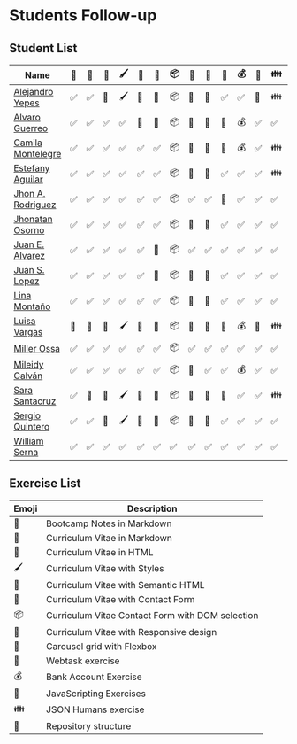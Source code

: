 # Students Follow-up

## Student List
|Name|📝|📕|📗|🖌|📘|📙|📦|🚀|🎠|💾|💰|💽|👪|🔧|
|---|---|---|---|---|---|---|---|---|---|---|---|---|---|---|
|[Alejandro Yepes](https://github.com/lexoye/frontend-bootcamp)|✅|✅|📗|🖌|📘|📙|📦|🚀|🎠|✅|✅|💽|👪|🔧|
|[Alvaro Guerreo](https://github.com/alvarojguerrero/bootcamp-frontend)|✅|✅|✅|✅|📘|📙|📦|🚀|🎠|💾|💰|✅|✅|🔧|
|[Camila Montelegre](https://github.com/camimontealegre/bootcamp-frontend)|✅|✅|✅|✅|✅|✅|📦|🚀|🎠|💾|💰|✅|👪|✅|
|[Estefany Aguilar](https://github.com/teffcode/BOOTCAMP_FRONTEND)|✅|✅|✅|✅|✅|✅|📦|🚀|🎠|✅|✅|✅|👪|✅|
|[Jhon A. Rodriguez](https://github.com/slimshady060/bootcam-frontend)|✅|✅|✅|✅|✅|✅|📦|✅|✅|💾|✅|✅|✅|✅|
|[Jhonatan Osorno](https://github.com/milkyway8/Front_End_Bootcamp)|✅|✅|✅|✅|✅|✅|📦|🚀|🎠|✅|✅|✅|✅|✅|
|[Juan E. Alvarez](https://github.com/juannestebann1/bootcamp-frontend)|✅|✅|✅|✅|✅|📙|📦|✅|✅|✅|✅|✅|✅|✅|
|[Juan S. Lopez](https://github.com/sebastian77790/frontend-bootcamp)|✅|✅|✅|✅|✅|📙|📦|🚀|🎠|✅|✅|✅|✅|✅|
|[Lina Montaño](https://github.com/linamontano/FrontEnd_BootCamp)|✅|✅|✅|✅|✅|✅|📦|🚀|🎠|✅|✅|✅|✅|✅|
|[Luisa Vargas](https://github.com/luiivg9410/frontend-bootcamp)|📝|📕|📗|🖌|📘|📙|📦|🚀|🎠|💾|💰|💽|👪|🔧|
|[Miller Ossa](https://github.com/millerOZ/bootcamp-frontend)|✅|✅|✅|✅|✅|✅|📦|✅|✅|✅|✅|✅|✅|✅|
|[Mileidy Galván](https://github.com/Mileidy25/frontend_bootcamp)|✅|✅|✅|✅|✅|✅|📦|🚀|✅|✅|💰|✅|✅|✅|
|[Sara Santacruz](https://github.com/SaraIsabelSantacruz/bootcamp-frontend)|✅|📕|📗|🖌|📘|📙|📦|🚀|🎠|💾|✅|✅|👪|🔧|
|[Sergio Quintero](https://github.com/checho221/frontend-bootcamp)|✅|✅|📗|🖌|📘|📙|📦|🚀|🎠|✅|✅|✅|✅|🔧|
|[William Serna](https://github.com/wsernalaverde/frontend-bootcamp)|✅|✅|✅|✅|✅|✅|✅|✅|✅|✅|✅|✅|✅|✅|

## Exercise List
|Emoji|Description|
|---|---|
|📝|Bootcamp Notes in Markdown|
|📕|Curriculum Vitae in Markdown|
|📗|Curriculum Vitae in HTML|
|🖌|Curriculum Vitae with Styles|
|📘|Curriculum Vitae with Semantic HTML|
|📙|Curriculum Vitae with Contact Form|
|📦|Curriculum Vitae Contact Form with DOM selection|
|🚀|Curriculum Vitae with Responsive design|
|🎠|Carousel grid with Flexbox|
|💾|Webtask exercise|
|💰|Bank Account Exercise|
|💽|JavaScripting Exercises|
|👪|JSON Humans exercise|
|🔧|Repository structure|
